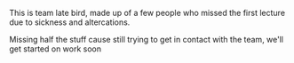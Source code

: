 
This is team late bird, made up of a few people who missed the first lecture due to sickness and altercations.

Missing half the stuff cause still trying to get in contact with the team, we'll get started on work soon
